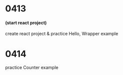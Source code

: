 # 0413
#### (start react project)
create react project & practice Hello, Wrapper example

# 0414
practice Counter example
